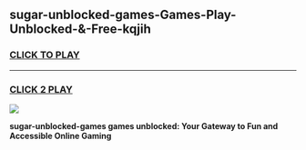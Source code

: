 
## sugar-unblocked-games-Games-Play-Unblocked-&-Free-kqjih
<h3>
<a href="https://premium76.site?title=sugar-unblocked-games&ref=24A">CLICK TO PLAY</a></h3>
<hr>

<h3>
<a href="https://premium76.site?title=sugar-unblocked-games&ref=24A">CLICK 2 PLAY</a>
  
</h3>

<a href="https://premium76.site?title=sugar-unblocked-games&ref=24A"><img src="https://clearcache.store/games.png"></a>


**sugar-unblocked-games games unblocked: Your Gateway to Fun and Accessible Online Gaming**
